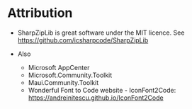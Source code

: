 # Attribution

- SharpZipLib is great software under the MIT licence.  See https://github.com/icsharpcode/SharpZipLib

- Also
    - Microsoft AppCenter
    - Microsoft.Community.Toolkit
    - Maui.Community.Toolkit
    - Wonderful Font to Code website - IconFont2Code: https://andreinitescu.github.io/IconFont2Code
    

